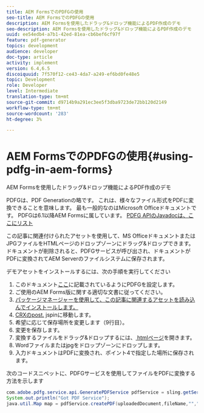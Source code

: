 ```yaml
---
title: AEM FormsでのPDFGの使用
seo-title: AEM FormsでのPDFGの使用
description: AEM Formsを使用したドラッグ&ドロップ機能によるPDF作成のデモ
seo-description: AEM Formsを使用したドラッグ&ドロップ機能によるPDF作成のデモ
uuid: ee54edb4-a7b1-42ed-81ea-cb6bef6cf97f
feature: pdf-generator
topics: development
audience: developer
doc-type: article
activity: implement
version: 6.4,6.5
discoiquuid: 7f570f12-ce43-4da7-a249-ef6bd0fe48e5
topic: Development
role: Developer
level: Intermediate
translation-type: tm+mt
source-git-commit: d9714b9a291ec3ee5f3dba9723de72bb120d2149
workflow-type: tm+mt
source-wordcount: '283'
ht-degree: 3%

---
```



# AEM FormsでのPDFGの使用{#using-pdfg-in-aem-forms}

AEM Formsを使用したドラッグ&amp;ドロップ機能によるPDF作成のデモ

PDFGは、PDF Generationの略です。 これは、様々なファイル形式をPDFに変換できることを意味します。 最も一般的なのはMicrosoft Officeドキュメントです。 PDFGは6.1以降AEM Formsに属しています。
[PDFG APIのJavadocは、ここにリスト](https://helpx.adobe.com/experience-manager/6-3/forms/using/aem-document-services-programmatically.html#PDFGeneratorService)

この記事に関連付けられたアセットを使用して、MS OfficeドキュメントまたはJPGファイルをHTMLページのドロップゾーンにドラッグ&amp;ドロップできます。 ドキュメントが削除されると、PDFGサービスが呼び出され、ドキュメントがPDFに変換されてAEM Serverのファイルシステムに保存されます。

デモアセットをインストールするには、次の手順を実行してください

1. このドキュメント[ここ](https://helpx.adobe.com/jp/experience-manager/6-4/forms/using/install-configure-pdf-generator.html)に記載されているようにPDFGを設定します。
1. ご使用のAEM Forms版に関する適切な文書に従ってください。
1. [パッケージマネージャーを使用して、この記事に関連するアセットを読み込んでインストールします。](assets/createpdfgdemov2.zip)
1. [CRXのpost.](http://localhost:4502/apps/AemFormsSamples/components/createPDF/POST.jsp) jspinに移動します。
1. 希望に応じて保存場所を変更します（9行目）。
1. 変更を保存します。
1. 変換するファイルをドラッグ&amp;ドロップするには、[ htmlページ](http://localhost:4502/content/DocumentServices/CreatePDFG.html)を開きます。
1. Wordファイルまたはjpgをドロップゾーンにドロップします。
1. 入力ドキュメントはPDFに変換され、ポイント4で指定した場所に保存されます。

次のコードスニペットに、PDFGサービスを使用してファイルをPDFに変換する方法を示します

```java
com.adobe.pdfg.service.api.GeneratePDFService pdfService = sling.getService(com.adobe.pdfg.service.api.GeneratePDFService.class);
System.out.println("Got PDF Service");
java.util.Map map = pdfService.createPDF(uploadedDocument,fileName,"","Standard","No Security", null, null);
```

